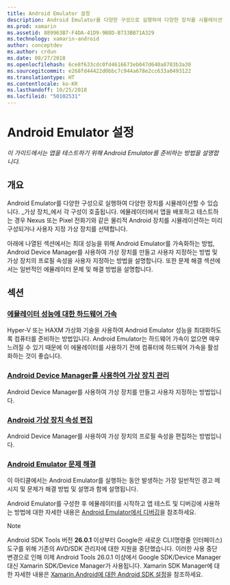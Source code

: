 ```yaml
---
title: Android Emulator 설정
description: Android Emulator를 다양한 구성으로 실행하여 다양한 장치를 시뮬레이션할 수 있습니다. 이 가이드에서는 앱을 테스트하기 위해 Android Emulator를 준비하는 방법을 설명합니다.
ms.prod: xamarin
ms.assetid: 889963B7-F4DA-41D9-9B8D-B733BB71A329
ms.technology: xamarin-android
author: conceptdev
ms.author: crdun
ms.date: 08/27/2018
ms.openlocfilehash: 6ce8f633cdc0fd4616673eb047d640a8703b3a30
ms.sourcegitcommit: e268fd44422d0bbc7c944a678e2cc633a0493122
ms.translationtype: HT
ms.contentlocale: ko-KR
ms.lasthandoff: 10/25/2018
ms.locfileid: "50102531"
---
```

# <a name="android-emulator-setup"></a>Android Emulator 설정

_이 가이드에서는 앱을 테스트하기 위해 Android Emulator를 준비하는 방법을 설명합니다._


## <a name="overview"></a>개요

Android Emulator를 다양한 구성으로 실행하여 다양한 장치를 시뮬레이션할 수 있습니다. _가상 장치_에서 각 구성이 호출됩니다. 에뮬레이터에서 앱을 배포하고 테스트하는 경우 Nexus 또는 Pixel 전화기와 같은 물리적 Android 장치를 시뮬레이션하는 미리 구성되거나 사용자 지정 가상 장치를 선택합니다.

아래에 나열된 섹션에서는 최대 성능을 위해 Android Emulator를 가속화하는 방법, Android Device Manager를 사용하여 가상 장치를 만들고 사용자 지정하는 방법 및 가상 장치의 프로필 속성을 사용자 지정하는 방법을 설명합니다. 또한 문제 해결 섹션에서는 일반적인 에뮬레이터 문제 및 해결 방법을 설명합니다.

## <a name="sections"></a>섹션

### <a name="hardware-acceleration-for-emulator-performanceandroidget-startedinstallationandroid-emulatorhardware-accelerationmd"></a>[에뮬레이터 성능에 대한 하드웨어 가속](~/android/get-started/installation/android-emulator/hardware-acceleration.md)

Hyper-V 또는 HAXM 가상화 기술을 사용하여 Android Emulator 성능을 최대화하도록 컴퓨터를 준비하는 방법입니다. Android Emulator는 하드웨어 가속이 없으면 매우 느려질 수 있기 때문에 이 에뮬레이터를 사용하기 전에 컴퓨터에 하드웨어 가속을 활성화하는 것이 좋습니다.

### <a name="managing-virtual-devices-with-the-android-device-managerandroidget-startedinstallationandroid-emulatordevice-managermd"></a>[Android Device Manager를 사용하여 가상 장치 관리](~/android/get-started/installation/android-emulator/device-manager.md)

Android Device Manager를 사용하여 가상 장치를 만들고 사용자 지정하는 방법입니다.

### <a name="editing-android-virtual-device-propertiesandroidget-startedinstallationandroid-emulatordevice-propertiesmd"></a>[Android 가상 장치 속성 편집](~/android/get-started/installation/android-emulator/device-properties.md)

Android Device Manager를 사용하여 가상 장치의 프로필 속성을 편집하는 방법입니다.

### <a name="android-emulator-troubleshootingandroidget-startedinstallationandroid-emulatortroubleshootingmd"></a>[Android Emulator 문제 해결](~/android/get-started/installation/android-emulator/troubleshooting.md)

이 아티클에서는 Android Emulator를 실행하는 동안 발생하는 가장 일반적인 경고 메시지 및 문제가 해결 방법 및 설명과 함께 설명됩니다.

Android Emulator를 구성한 후 에뮬레이터를 시작하고 앱 테스트 및 디버깅에 사용하는 방법에 대한 자세한 내용은 [Android Emulator에서 디버깅](~/android/deploy-test/debugging/debug-on-emulator.md)을 참조하세요.


> [!NOTE]
> Android SDK Tools 버전 **26.0.1** 이상부터 Google은 새로운 CLI(명령줄 인터페이스) 도구를 위해 기존의 AVD/SDK 관리자에 대한 지원을 중단했습니다. 이러한 사용 중단 변경으로 인해 이제 Android Tools 26.0.1 이상에서 Google SDK/Device Manager 대신 Xamarin SDK/Device Manager가 사용됩니다. Xamarin SDK Manager에 대한 자세한 내용은 [Xamarin.Android에 대한 Android SDK 설정](~/android/get-started/installation/android-sdk.md)을 참조하세요.

